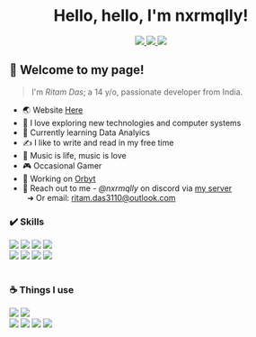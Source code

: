 <div id="main-head" align="center">
    <h1>Hello, hello, I'm nxrmqlly!</h1>
    
</div>


<div id="badges" align='center'>
  <a href="https://instagram.com/nxrmqlly">
    <img src="https://img.shields.io/badge/Instagram-E1306C.svg?style=for-the-badge&logo=instagram&logoColor=white">
  </a>
  <a href="https://youtube.com/@nxrmqlly">
    <img src="https://img.shields.io/badge/YouTube-FF0000.svg?style=for-the-badge&logo=youtube&logoColor=white">
  </a>
  <a href="https://twitter.com/Nxrmqlly">
    <img src="https://img.shields.io/badge/Twitter-1DA1F2.svg?style=for-the-badge&logo=twitter&logoColor=white">
  </a>
</div>




## 👋 **Welcome to my page!** 
> I'm *Ritam Das*; a <!-- age starts -->14<!-- age ends --> y/o, passionate developer from India.

- 🌏 Website [Here](https://nxrmqlly.is-a.dev)
- 🚀 I love exploring new technologies and computer systems
- 🌱 Currently learning Data Analyics 
- ✍️ I like to write and read in my free time
- 🎵 Music is life, music is love
- 🎮 Occasional Gamer
- 💭 Working on [Orbyt](https://github.com/nxrmqlly/orbyt)
- 👥 Reach out to me - _@nxrmqlly_ on discord via [my server](https://discord.gg/SgKsMnC3pv)<br>&nbsp;&nbsp;➜ Or email: [ritam.das3110@outlook.com](mailto:ritam.das3110@outlook.com)


### ✔️ **Skills**

<div id="skills">
    <img src="https://img.shields.io/badge/python-3670A0.svg?style=for-the-badge&logo=python&logoColor=white">
    <img src="https://img.shields.io/badge/javascript-323330.svg?style=for-the-badge&logo=javascript&logoColor=F7DF1E">
    <img src="https://img.shields.io/badge/php-777BB4.svg?style=for-the-badge&logo=php&logoColor=white">
    <img src="https://img.shields.io/badge/html5-E34F26.svg?style=for-the-badge&logo=html5&logoColor=white">
    <br>
    <img src="https://img.shields.io/badge/node.js-6DA55F.svg?style=for-the-badge&logo=node.js&logoColor=white">
    <img src="https://img.shields.io/badge/discord.py-5865F2.svg?style=for-the-badge&logo=discord&logoColor=white">
    <img src="https://img.shields.io/badge/flask-000.svg?style=for-the-badge&logo=flask&logoColor=white">
    <img src="https://img.shields.io/badge/express.js-404d59.svg?style=for-the-badge&logo=express&logoColor=61DAFB">
    

</div>


<br>

### ☕ **Things I use**
<div id="i-use"> 
    <img src="https://img.shields.io/badge/Windows%2010-0078D6.svg?style=for-the-badge&logo=windows&logoColor=white">
    <img src="https://img.shields.io/badge/Android-3DDC84.svg?style=for-the-badge&logo=android&logoColor=white">
    <br>
    <img src="https://img.shields.io/badge/VS%20Code-0078d7.svg?style=for-the-badge&logo=visual-studio-code&logoColor=white">
    <img src="https://img.shields.io/badge/Atom-%2366595C.svg?style=for-the-badge&logo=atom&logoColor=white">
    <img src="https://img.shields.io/badge/Spotify-191414.svg?style=for-the-badge&logo=spotify&logoColor=1DB954">
    <img src="https://img.shields.io/badge/git-F05033.svg?style=for-the-badge&logo=git&logoColor=white">
</div>
